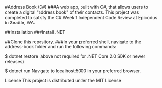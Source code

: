 #Address Book (C#)
###A web app, built with C#, that allows users to create a digital "address book" of their contacts. This project was completed to satisfy the C# Week 1 Independent Code Review at Epicodus in Seattle, WA.

##Installation
###Install .NET

##Clone this repository.
###In your preferred shell, navigate to the address-book folder and run the following commands:

$ dotnet restore
(above not required for .NET Core 2.0 SDK or newer releases)

$ dotnet run
Navigate to localhost:5000 in your preferred browser.


License
This project is distributed under the MIT License
